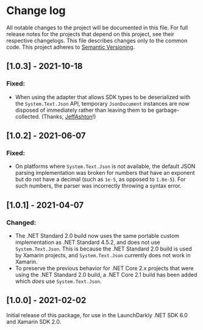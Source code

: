 # Change log

All notable changes to the project will be documented in this file. For full release notes for the projects that depend on this project, see their respective changelogs. This file describes changes only to the common code. This project adheres to [Semantic Versioning](http://semver.org).

## [1.0.3] - 2021-10-18
### Fixed:
- When using the adapter that allows SDK types to be deserialized with the `System.Text.Json` API, temporary `JsonDocument` instances are now disposed of immediately rather than leaving them to be garbage-collected. (Thanks, [JeffAshton](https://github.com/launchdarkly/dotnet-jsonstream/pull/8)!)

## [1.0.2] - 2021-06-07
### Fixed:
- On platforms where `System.Text.Json` is not available, the default JSON parsing implementation was broken for numbers that have an exponent but do not have a decimal (such as `1e-5`, as opposed to `1.0e-5`). For such numbers, the parser was incorrectly throwing a syntax error.

## [1.0.1] - 2021-04-07
### Changed:
- The .NET Standard 2.0 build now uses the same portable custom implementation as .NET Standard 4.5.2, and does not use `System.Text.Json`. This is because the .NET Standard 2.0 build is used by Xamarin projects, and `System.Text.Json` currently does not work in Xamarin.
- To preserve the previous behavior for .NET Core 2.x projects that were using the .NET Standard 2.0 build, a .NET Core 2.1 build has been added which _does_ use `System.Text.Json`.

## [1.0.0] - 2021-02-02
Initial release of this package, for use in the LaunchDarkly .NET SDK 6.0 and Xamarin SDK 2.0.
